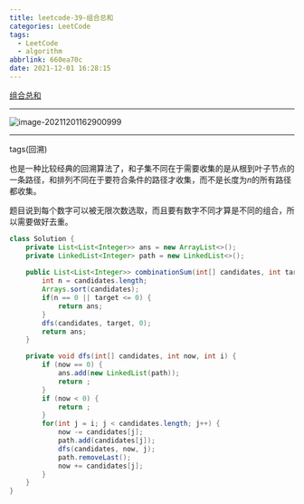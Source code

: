 ```yaml
---
title: leetcode-39-组合总和
categories: LeetCode
tags:
  - LeetCode
  - algorithm
abbrlink: 660ea70c
date: 2021-12-01 16:28:15
---
```


[组合总和](https://leetcode-cn.com/problems/combination-sum/)

<hr/>

![image-20211201162900999](https://gitee.com/cao_ziqiang/img/raw/master/20211201162901.png)

<hr/>

tags(回溯)

也是一种比较经典的回溯算法了，和子集不同在于需要收集的是从根到叶子节点的一条路径，和排列不同在于要符合条件的路径才收集，而不是长度为$n$的所有路径都收集。

题目说到每个数字可以被无限次数选取，而且要有数字不同才算是不同的组合，所以需要做好去重。

```java
class Solution {
    private List<List<Integer>> ans = new ArrayList<>();
    private LinkedList<Integer> path = new LinkedList<>();
    
    public List<List<Integer>> combinationSum(int[] candidates, int target) {
        int n = candidates.length;
        Arrays.sort(candidates);
        if(n == 0 || target <= 0) {
            return ans;
        }
        dfs(candidates, target, 0);
        return ans;
    }

    private void dfs(int[] candidates, int now, int i) {
        if (now == 0) {
            ans.add(new LinkedList(path));
            return ;
        }
        if (now < 0) {
            return ;
        }
        for(int j = i; j < candidates.length; j++) {
            now -= candidates[j];
            path.add(candidates[j]);
            dfs(candidates, now, j);
            path.removeLast();
            now += candidates[j];
        }
    }
}
```

